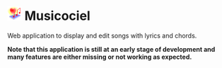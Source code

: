 # <img src="https://raw.githubusercontent.com/musicociel/musicociel/main/src/ui/public/favicon.svg" width="32"> Musicociel

Web application to display and edit songs with lyrics and chords.

**Note that this application is still at an early stage of development and many features are either missing or not working as expected.**
